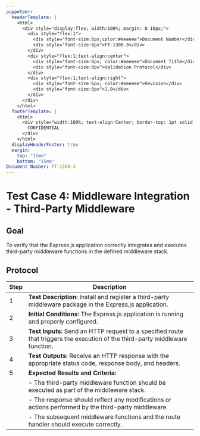 ```yaml
---
puppeteer:
  headerTemplate: |
    <html>
      <div style="display:flex; width:100%; margin: 0 10px;">
        <div style="flex:1">
          <div style="font-size:6px;color:#eeeeee">Document Number</div>
          <div style="font-size:8px">FT-1308-3</div>
        </div>
        <div style="flex:1;text-align:center">
          <div style="font-size:6px; color:#eeeeee">Document Title</div>
          <div style="font-size:8px">Validation Protocol</div>
        </div>
        <div style="flex:1;text-align:right">
          <div style="font-size:6px; color:#eeeeee">Revision</div>
          <div style="font-size:8px">1.0</div>
        </div>
      </div>
    </html>
  footerTemplate: |
    <html>
      <div style="width:100%; text-align:Center; border-top: 1pt solid #eeeeee; margin: 0 20px -10px 0; font-size: 8pt; color: #000000">
        CONFIDENTIAL
      </div>
    </html>
  displayHeaderFooter: true
  margin:
    top: "15mm"
    bottom: "15mm"
Document Number: FT-1308-3
---
```


# Test Case 4: Middleware Integration - Third-Party Middleware

## Goal

To verify that the Express.js application correctly integrates and executes third-party middleware functions in the defined middleware stack.

## Protocol

| Step | Description                                                  |
|------|--------------------------------------------------------------|
| 1    | **Test Description:** Install and register a third-party middleware package in the Express.js application. |
| 2    | **Initial Conditions:** The Express.js application is running and properly configured. |
| 3    | **Test Inputs:** Send an HTTP request to a specified route that triggers the execution of the third-party middleware function. |
| 4    | **Test Outputs:** Receive an HTTP response with the appropriate status code, response body, and headers. |
| 5    | **Expected Results and Criteria:**                                 |
|      | - The third-party middleware function should be executed as part of the middleware stack. |
|      | - The response should reflect any modifications or actions performed by the third-party middleware. |
|      | - The subsequent middleware functions and the route handler should execute correctly. |
